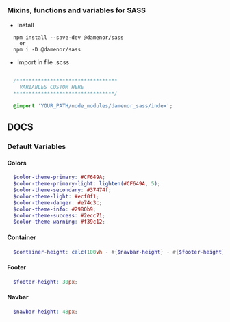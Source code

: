 ### Mixins, functions and variables for SASS

* Install

```
  npm install --save-dev @damenor/sass
    or
  npm i -D @damenor/sass
```

* Import in file .scss

```scss

  /********************************* 
    VARIABLES CUSTOM HERE
  *********************************/

  @import 'YOUR_PATH/node_modules/damenor_sass/index';
```

## DOCS 

### Default Variables

#### Colors
```scss
  $color-theme-primary: #CF649A;
  $color-theme-primary-light: lighten(#CF649A, 5);
  $color-theme-secondary: #37474f;
  $color-theme-light: #ecf0f1;
  $color-theme-danger: #e74c3c;
  $color-theme-info: #2980b9;
  $color-theme-success: #2ecc71;
  $color-theme-warning: #f39c12;
```

#### Container
```scss
  $container-height: calc(100vh - #{$navbar-height} - #{$footer-height});
```

#### Footer
```scss
  $footer-height: 30px;
```

#### Navbar
```scss
  $navbar-height: 48px;
```